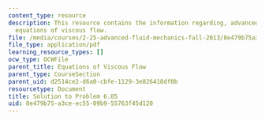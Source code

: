 ```yaml
---
content_type: resource
description: This resource contains the information regarding, advanced fluid mechanics,
  equations of viscous flow.
file: /media/courses/2-25-advanced-fluid-mechanics-fall-2013/8e479b75a3ceec5509b955763f45d120_MIT2_25F13_Shapi_6.05-solut.pdf
file_type: application/pdf
learning_resource_types: []
ocw_type: OCWFile
parent_title: Equations of Viscous Flow
parent_type: CourseSection
parent_uid: d2514ce2-d6a0-cbfe-1129-3e826418df0b
resourcetype: Document
title: Solution to Problem 6.05
uid: 8e479b75-a3ce-ec55-09b9-55763f45d120
---
```

